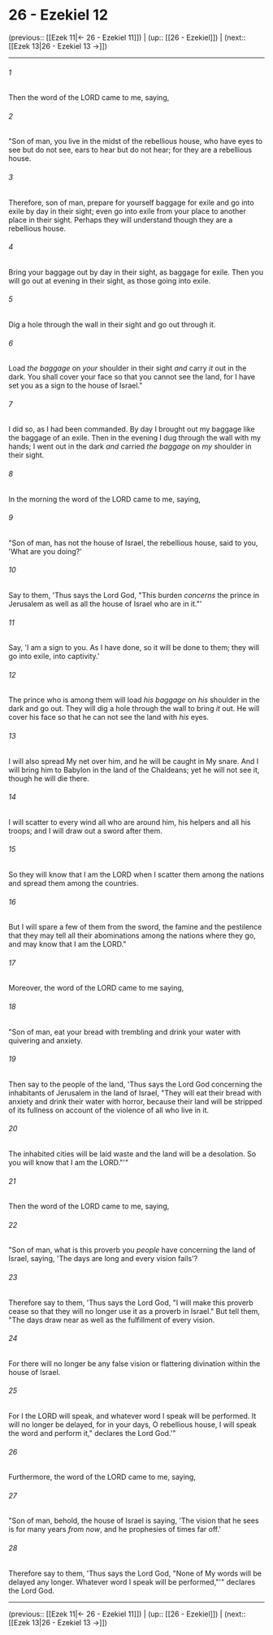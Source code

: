 # 26 - Ezekiel 12

(previous:: [[Ezek 11|← 26 - Ezekiel 11]]) | (up:: [[26 - Ezekiel]]) | (next:: [[Ezek 13|26 - Ezekiel 13 →]])

***


###### 1 
Then the word of the LORD came to me, saying, 

###### 2 
"Son of man, you live in the midst of the rebellious house, who have eyes to see but do not see, ears to hear but do not hear; for they are a rebellious house. 

###### 3 
Therefore, son of man, prepare for yourself baggage for exile and go into exile by day in their sight; even go into exile from your place to another place in their sight. Perhaps they will understand though they are a rebellious house. 

###### 4 
Bring your baggage out by day in their sight, as baggage for exile. Then you will go out at evening in their sight, as those going into exile. 

###### 5 
Dig a hole through the wall in their sight and go out through it. 

###### 6 
Load _the baggage_ on _your_ shoulder in their sight _and_ carry _it_ out in the dark. You shall cover your face so that you cannot see the land, for I have set you as a sign to the house of Israel." 

###### 7 
I did so, as I had been commanded. By day I brought out my baggage like the baggage of an exile. Then in the evening I dug through the wall with my hands; I went out in the dark _and_ carried _the baggage_ on _my_ shoulder in their sight. 

###### 8 
In the morning the word of the LORD came to me, saying, 

###### 9 
"Son of man, has not the house of Israel, the rebellious house, said to you, 'What are you doing?' 

###### 10 
Say to them, 'Thus says the Lord God, "This burden _concerns_ the prince in Jerusalem as well as all the house of Israel who are in it."' 

###### 11 
Say, 'I am a sign to you. As I have done, so it will be done to them; they will go into exile, into captivity.' 

###### 12 
The prince who is among them will load _his baggage_ on _his_ shoulder in the dark and go out. They will dig a hole through the wall to bring _it_ out. He will cover his face so that he can not see the land with _his_ eyes. 

###### 13 
I will also spread My net over him, and he will be caught in My snare. And I will bring him to Babylon in the land of the Chaldeans; yet he will not see it, though he will die there. 

###### 14 
I will scatter to every wind all who are around him, his helpers and all his troops; and I will draw out a sword after them. 

###### 15 
So they will know that I am the LORD when I scatter them among the nations and spread them among the countries. 

###### 16 
But I will spare a few of them from the sword, the famine and the pestilence that they may tell all their abominations among the nations where they go, and may know that I am the LORD." 

###### 17 
Moreover, the word of the LORD came to me saying, 

###### 18 
"Son of man, eat your bread with trembling and drink your water with quivering and anxiety. 

###### 19 
Then say to the people of the land, 'Thus says the Lord God concerning the inhabitants of Jerusalem in the land of Israel, "They will eat their bread with anxiety and drink their water with horror, because their land will be stripped of its fullness on account of the violence of all who live in it. 

###### 20 
The inhabited cities will be laid waste and the land will be a desolation. So you will know that I am the LORD."'" 

###### 21 
Then the word of the LORD came to me, saying, 

###### 22 
"Son of man, what is this proverb you _people_ have concerning the land of Israel, saying, 'The days are long and every vision fails'? 

###### 23 
Therefore say to them, 'Thus says the Lord God, "I will make this proverb cease so that they will no longer use it as a proverb in Israel." But tell them, "The days draw near as well as the fulfillment of every vision. 

###### 24 
For there will no longer be any false vision or flattering divination within the house of Israel. 

###### 25 
For I the LORD will speak, and whatever word I speak will be performed. It will no longer be delayed, for in your days, O rebellious house, I will speak the word and perform it," declares the Lord God.'" 

###### 26 
Furthermore, the word of the LORD came to me, saying, 

###### 27 
"Son of man, behold, the house of Israel is saying, 'The vision that he sees is for many years _from now_, and he prophesies of times far off.' 

###### 28 
Therefore say to them, 'Thus says the Lord God, "None of My words will be delayed any longer. Whatever word I speak will be performed,"'" declares the Lord God.

***

(previous:: [[Ezek 11|← 26 - Ezekiel 11]]) | (up:: [[26 - Ezekiel]]) | (next:: [[Ezek 13|26 - Ezekiel 13 →]])
